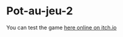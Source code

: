 # Pot-au-jeu-2

You can test the game [here online on itch.io](https://sabeurre.itch.io/chrysalide)

